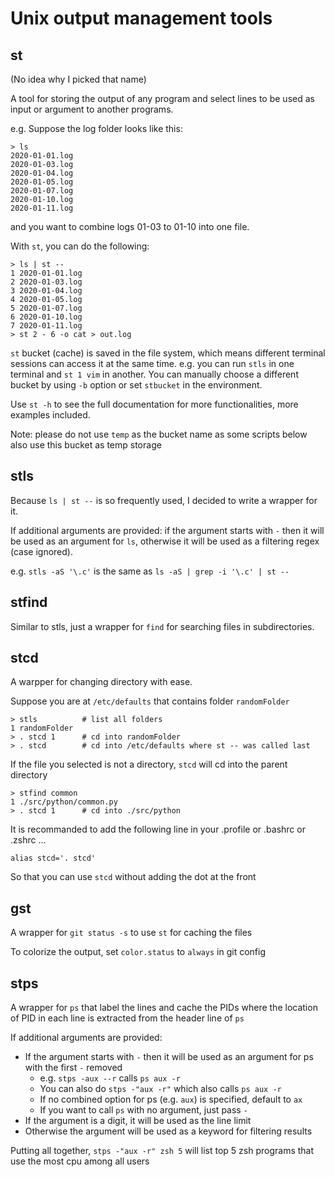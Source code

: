 # Unix output management tools

## st

(No idea why I picked that name)

A tool for storing the output of any program and select lines to be used as input or argument to another programs.

e.g. Suppose the log folder looks like this: 

    > ls
    2020-01-01.log
    2020-01-03.log
    2020-01-04.log
    2020-01-05.log
    2020-01-07.log
    2020-01-10.log
    2020-01-11.log
    
and you want to combine logs 01-03 to 01-10 into one file.

With `st`, you can do the following:

    > ls | st --
    1 2020-01-01.log
    2 2020-01-03.log
    3 2020-01-04.log
    4 2020-01-05.log
    5 2020-01-07.log
    6 2020-01-10.log
    7 2020-01-11.log
    > st 2 - 6 -o cat > out.log

`st` bucket (cache) is saved in the file system, which means different terminal sessions can access it at the same time. e.g. you can run `stls` in one terminal and `st 1 vim` in another.
You can manually choose a different bucket by using `-b` option or set `stbucket` in the environment.

Use `st -h` to see the full documentation for more functionalities, more examples included.

Note: please do not use `temp` as the bucket name as some scripts below also use this bucket as temp storage

## stls

Because `ls | st --` is so frequently used, I decided to write a wrapper for it.

If additional arguments are provided: if the argument starts with `-` then it will be used as an argument for `ls`, otherwise it will be used as a filtering regex (case ignored).

e.g. `stls -aS '\.c'` is the same as `ls -aS | grep -i '\.c' | st --`

## stfind

Similar to stls, just a wrapper for `find` for searching files in subdirectories.

## stcd

A warpper for changing directory with ease.

Suppose you are at `/etc/defaults` that contains folder `randomFolder`

    > stls          # list all folders
    1 randomFolder
    > . stcd 1      # cd into randomFolder
    > . stcd        # cd into /etc/defaults where st -- was called last

If the file you selected is not a directory, `stcd` will cd into the parent directory

    > stfind common
    1 ./src/python/common.py
    > . stcd 1      # cd into ./src/python

It is recommanded to add the following line in your .profile or .bashrc or .zshrc ...

    alias stcd='. stcd'

So that you can use `stcd` without adding the dot at the front

## gst

A wrapper for `git status -s` to use `st` for caching the files

To colorize the output, set `color.status` to `always` in git config

## stps

A wrapper for `ps` that label the lines and cache the PIDs where the location of PID in each line is extracted from the header line of `ps`

If additional arguments are provided:

- If the argument starts with `-` then it will be used as an argument for ps with the first `-` removed
    - e.g. `stps -aux --r` calls `ps aux -r`
    - You can also do `stps -"aux -r"` which also calls `ps aux -r`
    - If no combined option for ps (e.g. `aux`) is specified, default to `ax`
    - If you want to call `ps` with no argument, just pass `-`
- If the argument is a digit, it will be used as the line limit
- Otherwise the argument will be used as a keyword for filtering results

Putting all together, `stps -"aux -r" zsh 5` will list top 5 zsh programs that use the most cpu among all users
